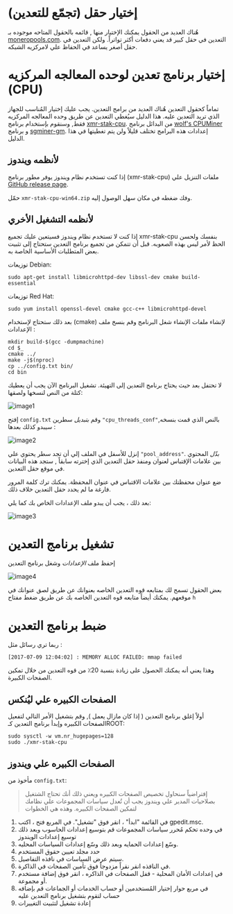 # إختيار حقل (تجمّع للتعدين)

هُناك العديد من الحقول يمكنك الإختيار منها , قائمه بالحقول المتاحه موجوده بـ [moneropools.com](https://moneropools.com).
التعدين في حقل كبير قد يعني دفعات أكثر تواتراً. ولكن التعدين في حقل أصغر يساعد في الحفاظ علي لامركزيه الشبكه.

# إختيار برنامج تعدين لوحده المعالجه المركزيه (CPU)

تماماً كحقول التعدين هُناك العديد من برامج التعدين. يجب عليك إختيار المُناسب للجهاز الذي تريد التعدين عليه. هذا الدليل سيُغطي التعدين عن طريق وحده المعالجه المركزيه فقط, وسنقوم بإستخدام برنامج
[xmr-stak-cpu](https://github.com/fireice-uk/xmr-stak-cpu). من البدائل برنامج 
[wolf's CPUMiner](https://github.com/wolf9466/cpuminer-multi) و برنامج 
[sgminer-gm](https://github.com/genesismining/sgminer-gm). إعدادات هذه البرامج تختلف قليلاً ولن يتم تغطيتها في هذا الدليل.

## لأنظمه ويندوز

إذا كنت تستخدم نظام ويندوز يوفر مطور برنامج (xmr-stak-cpu) ملفات التنزيل علي 
[GitHub release page](https://github.com/fireice-uk/xmr-stak-cpu/releases).

حمّل `xmr-stak-cpu-win64.zip` وفك ضغطه في مكان سهل الوصول إليه.

## لأنظمه التشغيل الأخري

إذا كنت لا تستخدم نظام ويندوز فسيتعين عليك تجميع xmr-stak-cpu بنفسك ولحسن الحظ لأمر ليس بهذه الصعوبه. قبل أن تتمكن من تجميع برنامج التعدين ستحتاج إلى تثبيت بعض المتطلبات الأساسية الخاصة به.

توزيعات Debian:

    sudo apt-get install libmicrohttpd-dev libssl-dev cmake build-essential

توزيعات Red Hat:

	sudo yum install openssl-devel cmake gcc-c++ libmicrohttpd-devel

<!-- TODO: Add dependencies for other operating systems? -->

بعد ذلك ستحتاج لإستخدام (cmake) لإنشاء ملفات الإنشاء شغل البرنامج وقم بنسخ ملف الإعدادات :

    mkdir build-$(gcc -dumpmachine)
	cd $_
	cmake ../
	make -j$(nproc)
	cp ../config.txt bin/
	cd bin

لا تحتفل بعد حيث يحتاج برنامج التعدين إلى التهيئة. تشغيل البرنامج الآن يجب أن يعطيك كتلة من النص لنسخها ولصقها:

![image1](png/mine_to_pool/1.png)

إفتح `config.txt` وقم *بتبديل* سطرين `"cpu_threads_conf"`بالنص الذي قمت بنسخه, سيبدو كذلك بعدها : 

![image2](png/mine_to_pool/2.png)

إنزل للأسفل في الملف إلي أن تجد سطر يحتوي علي `"pool_address"`. *بدّل* المحتوي بين علامات الإقتباس لعنوان ومنفذ حقل التعدين الذي إخترته سابقاً , ستجد هذه البيانات في موقع حقل التعدين.

ضع عنوان محفظتك بين علامات الاقتباس في عنوان المحفظة. يمكنك ترك كلمة المرور فارغة ما لم يحدد حقل التعدين خلاف ذلك.

بعد ذلك ، يجب أن يبدو ملف الإعدادات الخاص بك كما يلي:

![image3](png/mine_to_pool/3.png)

# تشغيل برنامج التعدين

إحفظ ملف *الإعدادات* وشغل برنامج التعدين

![image4](png/mine_to_pool/4.png)

بعض الحقول تسمح لك بمتابعه قوه التعدين الخاصه بعنوانك عن طريق لصق عنوانك في موقعهم. يمكنك أيضاً متابعه قوه التعدين الخاصه بك عن طريق ضغط مفتاح `h` 

# ضبط برنامج التعدين

ربما تري رسائل مثل :

	[2017-07-09 12:04:02] : MEMORY ALLOC FAILED: mmap failed

وهذا يعني أنه يمكنك الحصول على زيادة بنسبة 20٪ من قوه التعدين من خلال تمكين الصفحات الكبيرة.

## الصفحات الكبيره علي ليُنكس

أولاً إغلق برنامج التعدين ( إذا كان مازال يعمل ), وقم بتشغيل الأمر التالي لتفعيل الصفحات الكبيره وإبدأ برنامج التعدين كـROOT:

	sudo sysctl -w vm.nr_hugepages=128
	sudo ./xmr-stak-cpu

## الصفحات الكبيره علي ويندوز

مأخوذ من `config.txt`:

>إفتراضياً سنحاول تخصيص الصفحات الكبيره ويعني ذلك أنك تحتاج الشتغيل بصلاحيات المدير علي ويندوز
يجب أن تُعدل سياسات المجموعات علي نظامك لتمكين الصفحات الكبيره. وهذه هي الخطوات
1. في القائمة "ابدأ" ، انقر فوق "تشغيل". في المربع فتح ، اكتب gpedit.msc.
2. في وحده تحكم مُحرر سياسات المجموعات قم بتوسيع إعدادات الحاسوب وبعد ذلك توسيع إعدادات الويندوز
3. وسّع إعدادات الحمايه وبعد ذلك وسّع إعدادات السياسات المحليه.
4. حدد مجلد تعيين حقوق المستخدم
5. سيتم عرض السياسات في نافذه التفاصيل.
6. في النافذه انقر نقراً مزدوجاً فوق تأمين الصفحات في الذاكرة.
7. في إعدادات الأمان المحلية - قفل الصفحات في الذاكره ، انقر فوق إضافة مستخدم أو مجموعة.
8. في مربع حوار إختيار المُستخدمين أو حساب الخدمات أو الجماعات قم بإضافه حساب لتقوم بتشغيل برنامج التعدين عليه
9. إعادة تشغيل لتثبيت التغييرات
